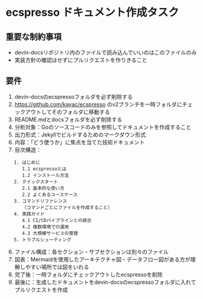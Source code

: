 # ecspresso ドキュメント作成タスク

## 重要な制約事項

- devin-docsリポジトリ内のファイルで読み込んでいいのはこのファイルのみ
- 実装方針の確認はせずにプルリクエストを作りきること

## 要件

1. devin-docsのecspressoフォルダを必ず削除する
2. https://github.com/kayac/ecspresso のv2ブランチを一時フォルダにチェックアウトしてそのフォルダに移動する
3. README.mdとdocsフォルダを必ず削除する
4. 分析対象：Goのソースコードのみを参照してドキュメントを作成すること
5. 出力形式：Jekyllでビルドするためのマークダウン形式
6. 内容：「どう使うか」に焦点を当てた技術ドキュメント
7. 目次構造：

```
   1. はじめに
      1.1 ecspressoとは
      1.2 インストール方法
   2. クイックスタート
      2.1 基本的な使い方
      2.2 よくあるユースケース
   3. コマンドリファレンス
      （コマンドごとにファイルを作成すること）
   4. 実践ガイド
      4.1 CI/CDパイプラインとの統合
      4.2 複数環境での運用
      4.3 大規模サービスの管理
   5. トラブルシューティング
```

6. ファイル構成：各セクション・サブセクションは別々のファイル
7. 図表：Mermaidを使用したアーキテクチャ図・データフロー図がある方が理解しやすい場所では図をいれる
8. 完了後：一時フォルダにチェックアウトしたecspressoを削除
9. 最後に：生成したドキュメントをdevin-docsのecspressoフォルダに入れてプルリクエストを作成
